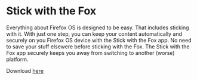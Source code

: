 # Stick with the Fox
Everything about Firefox OS is designed to be easy. That includes sticking with it. With just one step, you can keep your content automatically and securely on you Firefox OS device with the Stick with the Fox app. No need to save your stuff elsewere before sticking with the Fox. The Stick with the Fox app securely keeps you away from switching to another (worse) platform.    
    
Download [here](https://marketplace.firefox.com/app/stick-with-the-fox)
